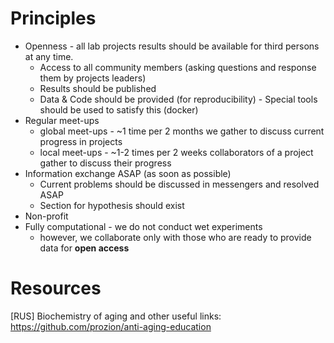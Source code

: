 # Principles

- Openness - all lab projects results should be available for third persons at any time.
    - Access to all community members (asking questions and response them by projects leaders)
    - Results should be published
    - Data & Code should be provided (for reproducibility) - Special tools should be used to satisfy this (docker)
- Regular meet-ups
    - global meet-ups - ~1 time per 2 months we gather to discuss current progress in projects
    - local meet-ups - ~1-2 times per 2 weeks collaborators of a project gather to discuss their progress
- Information exchange ASAP (as soon as possible)
    - Current problems should be discussed in messengers and resolved ASAP
    - Section for hypothesis should exist
- Non-profit
- Fully computational - we do not conduct wet experiments
    - however, we collaborate only with those who are ready to provide data for **open access**

# Resources

[RUS] Biochemistry of aging and other useful links: https://github.com/prozion/anti-aging-education

